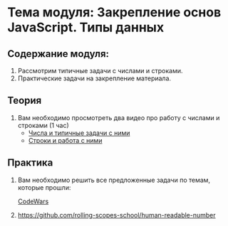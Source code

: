 # Тема модуля: Закрепление основ JavaScript. Типы данных
## Содержание модуля:
1. Рассмотрим типичные задачи с числами и строками.
2. Практические задачи на закрепление материала.

## Теория 
1. Вам необходимо просмотреть два видео про работу с числами и строками (1 час)
    - [Числа и типичные задачи с ними](https://youtu.be/Cf8QnemR0oc)
    - [Строки и работа с ними](https://youtu.be/YZDVqeD3fn8)

## Практика 
1. Вам необходимо решить все предложенные задачи по темам, которые прошли:

   [CodeWars](https://github.com/rolling-scopes-school/tasks/blob/master/tasks/codewars/data-types.md)
2. https://github.com/rolling-scopes-school/human-readable-number

